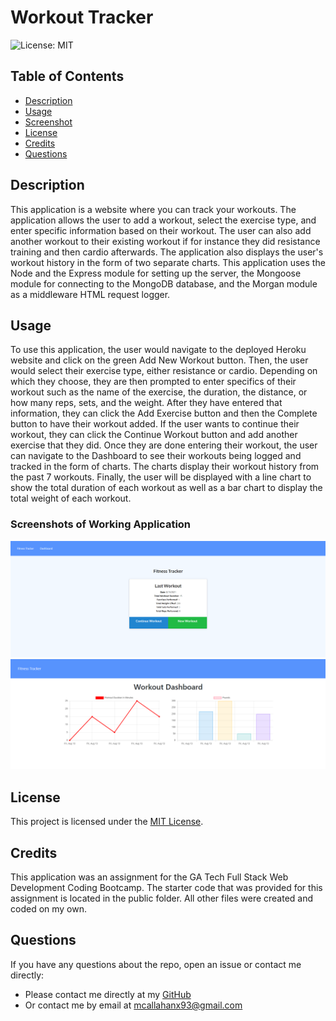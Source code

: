 # Workout Tracker

![License: MIT](https://img.shields.io/badge/License-MIT-blue.svg)

## Table of Contents

- [Description](#description)
- [Usage](#usage)
- [Screenshot](#screenshots-of-working-application)
- [License](#license)
- [Credits](#credits)
- [Questions](#questions)

## Description

This application is a website where you can track your workouts. The application allows the user to add a workout, select the exercise type, and enter specific information based on their workout. The user can also add another workout to their existing workout if for instance they did resistance training and then cardio afterwards. The application also displays the user's workout history in the form of two separate charts. This application uses the Node and the Express module for setting up the server, the Mongoose module for connecting to the MongoDB database, and the Morgan module as a middleware HTML request logger.

## Usage

To use this application, the user would navigate to the deployed Heroku website and click on the green Add New Workout button. Then, the user would select their exercise type, either resistance or cardio. Depending on which they choose, they are then prompted to enter specifics of their workout such as the name of the exercise, the duration, the distance, or how many reps, sets, and the weight. After they have entered that information, they can click the Add Exercise button and then the Complete button to have their workout added. If the user wants to continue their workout, they can click the Continue Workout button and add another exercise that they did. Once they are done entering their workout, the user can navigate to the Dashboard to see their workouts being logged and tracked in the form of charts. The charts display their workout history from the past 7 workouts. Finally, the user will be displayed with a line chart to show the total duration of each workout as well as a bar chart to display the total weight of each workout.

### Screenshots of Working Application

![Usage Gif](./assets/images/Screenshot-2021-08-13-155335.png)
![Usage Gif](./assets/images/Screenshot-2021-08-13-183546.png)

## License

This project is licensed under the [MIT License](https://opensource.org/licenses/MIT).

## Credits

This application was an assignment for the GA Tech Full Stack Web Development Coding Bootcamp. The starter code that was provided for this assignment is located in the public folder. All other files were created and coded on my own.

## Questions

If you have any questions about the repo, open an issue or contact me directly:

- Please contact me directly at my [GitHub](https://github.com/mcall0147)
- Or contact me by email at [mcallahanx93@gmail.com](mailto:mcallahanx93@gmail.com)
